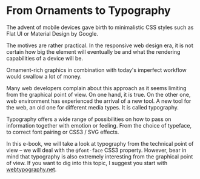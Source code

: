 From Ornaments to Typography
============================

The advent of mobile devices gave birth to minimalistic CSS styles such as Flat
UI or Material Design by Google.

The motives are rather practical. In the responsive web design era, it is not
certain how big the element will eventually be and what the rendering
capabilities of a device will be.

Ornament-rich graphics in combination with today's imperfect workflow would
swallow a lot of money.

Many web developers complain about this approach as it seems limiting from the
graphical point of view. On one hand, it is true. On the other one, web
environment has experienced the arrival of a new tool. A new tool for the web,
an old one for different media types. It is called typography.

Typography offers a wide range of possibilities on how to pass on information
together with emotion or feeling. From the choice of typeface, to correct font
pairing or CSS3 / SVG effects.

In this e-book, we will take a look at typography from the technical point of
view – we will deal with the `@font-face` CSS3 property. However, bear in mind
that typography is also extremely interesting from the graphical point of view.
If you want to dig into this topic, I suggest you start with
[webtypography.net](<http://webtypography.net/>).
